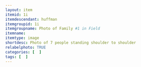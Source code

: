 ```yaml
---
layout: item
itemid: 1i
itemdescendant: huffman
itemgroupid: 1i
itemgroupname: Photo of Family #1 in Field 
itemname: 
itemtype: image
shortdesc: Photo of 7 people standing shoulder to shoulder 
relabelphoto: TRUE 
categories: [  ]
tags: [  ]
---
```







